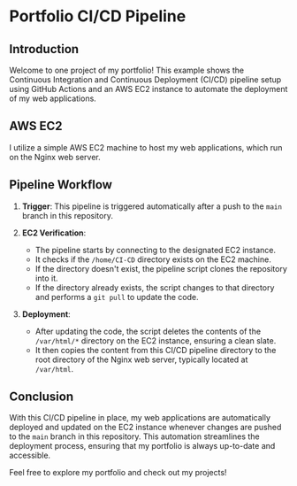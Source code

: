 # Portfolio CI/CD Pipeline

## Introduction
Welcome to  one project of my portfolio! This example shows the Continuous Integration and Continuous Deployment (CI/CD) pipeline setup using GitHub Actions and an AWS EC2 instance to automate the deployment of my web applications.

## AWS EC2
I utilize a simple AWS EC2 machine to host my web applications, which run on the Nginx web server.

## Pipeline Workflow
1. **Trigger**: This pipeline is triggered automatically after a push to the `main` branch in this repository.

2. **EC2 Verification**:
   - The pipeline starts by connecting to the designated EC2 instance.
   - It checks if the `/home/CI-CD` directory exists on the EC2 machine.
   - If the directory doesn't exist, the pipeline script clones the repository into it.
   - If the directory already exists, the script changes to that directory and performs a `git pull` to update the code.

3. **Deployment**:
   - After updating the code, the script deletes the contents of the `/var/html/*` directory on the EC2 instance, ensuring a clean slate.
   - It then copies the content from this CI/CD pipeline directory to the root directory of the Nginx web server, typically located at `/var/html`.

## Conclusion
With this CI/CD pipeline in place, my web applications are automatically deployed and updated on the EC2 instance whenever changes are pushed to the `main` branch in this repository. This automation streamlines the deployment process, ensuring that my portfolio is always up-to-date and accessible.

Feel free to explore my portfolio and check out my projects!
